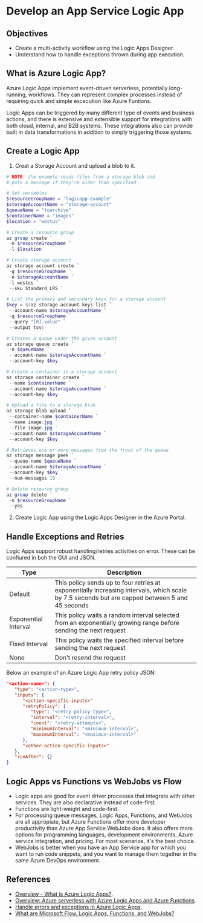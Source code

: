 # Develop an App Service Logic App

## Objectives
* Create a multi-activity workflow using the Logic Apps Designer.
* Understand how to handle exceptions thrown during app execution.

## What is Azure Logic App?
Azure Logic Apps implement event-driven serverless, potentially long-running, workflows. They can represent complex processes instead of requiring quick and simple excecution like Azure Funtions.

Logic Apps can be triggered by many different type of events and business actions, and there is extensive and extensible support for integrations with both cloud, internal, and B2B systems. These integrations also can provide built in data transformations in addition to simply triggering those systems.

## Create a Logic App
1. Creat a Storage Account and upload a blob to it.
```powershell
# NOTE: the example reads files from a storage blob and 
# puts a message if they're older than specified

# Set variables
$resourceGroupName = "logicapp-example"
$storageAccountName = "storage-account"
$queueName = "toarchive"
$containerName = "images"
$location = "westus"

# Create a resource group
az group create `
 -n $resourceGroupName `
 -l $location

# Create storage account
az storage account create `
 -g $resourceGroupName `
 -n $storageAccountName `
 -l westus `
 --sku Standard_LRS `

# List the primary and secondary keys for a storage account
$key = $(az storage account keys list `
 --account-name $storageAccountName `
 -g $resourceGroupName `
 --query "[0].value" `
 --output tsv)

# Creates a queue under the given account
az storage queue create `
 -n $queueName `
 --account-name $storageAccountName `
 --account-key $key

# Create a container in a storage account
az storage container create `
 --name $containerName `
 --account-name $storageAccountName `
 --account-key $key

# Upload a file to a storage blob
az storage blob upload `
 --container-name $containerName `
 --name image.jpg `
 --file image.jpg `
 --account-name $storageAccountName `
 --account-key $key

# Retrieves one or more messages from the front of the queue
az storage message peek `
 --queue-name $queueName `
 --account-name $storageAccountName `
 --account-key $key `
 --num-messages 10

# Delete resource group
az group delete `
 -n $resourceGroupName `
 --yes
```
2. Create Logic App using the Logic Apps Designer in the Azure Portal.

## Handle Exceptions and Retries
Logic Apps support robust handling/retries activities on error. These can be confiured in boh the GUI and JSON.

Type | Description |
---- | ------------|
Default | This policy sends up to four retries at exponentially increasing intervals, which scale by 7.5 seconds but are capped between 5 and 45 seconds |
Exponential Interval | This policy waits a random interval selected from an exponentially growing range before sending the next request |
Fixed Interval | This policy waits the specified interval before sending the next request |
None | Don't resend the request |

Below an example of an Azure Logic App retry policy JSON:
```json
"<action-name>": {
   "type": "<action-type>", 
   "inputs": {
      "<action-specific-inputs>"
      "retryPolicy": {
         "type": "<retry-policy-type>",
         "interval": "<retry-interval>",
         "count": "<retry-attempts>",
         "minimumInterval": "<minimum-interval>",
         "maximumInterval": "<maximun-interval>"
      },
      "<other-action-specific-inputs>"
   },
   "runAfter": {}
}
```

## Logic Apps vs Functions vs WebJobs vs Flow
* Logic apps are good for event driver processes that integrate with other services. They are also declarative instead of code-first.
* Functions are light-weight and code-first.
* For processing queue messages, Logic Apps, Functions, and WebJobs are all appropiate, but Azure Functions offer more developer productivity than Azure App Service WebJobs does. It also offers more options for programming languages, development environments, Azure service integration, and pricing. For most scenarios, it's the best choice.
* WebJobs is better when you have an App Service app for which you want to run code snippets, and you want to manage them together in the same Azure DevOps environment.

## References
* [Overview - What is Azure Logic Apps?](https://docs.microsoft.com/en-us/azure/logic-apps/logic-apps-overview).
* [Overview: Azure serverless with Azure Logic Apps and Azure Functions](https://docs.microsoft.com/en-us/azure/logic-apps/logic-apps-serverless-overview).
* [Handle errors and exceptions in Azure Logic Apps](https://docs.microsoft.com/en-us/azure/logic-apps/logic-apps-exception-handling).
* [What are Microsoft Flow, Logic Apps, Functions, and WebJobs?](https://docs.microsoft.com/en-us/azure/azure-functions/functions-compare-logic-apps-ms-flow-webjobs)
